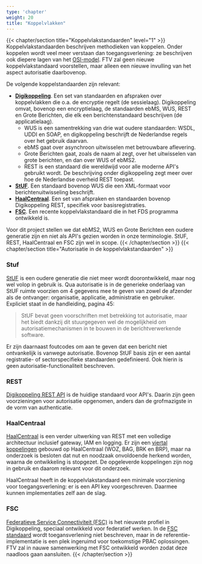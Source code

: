 ```yaml
---
type: 'chapter'
weight: 20
title: "Koppelvlakken"
---
```

{{< chapter/section title="Koppelvlakstandaarden" level="1" >}}
Koppelvlakstandaarden beschrijven methodieken van koppelen. Onder koppelen wordt veel meer verstaan dan toegangsverlening:
ze beschrijven ook diepere lagen van het [OSI-model](https://nl.wikipedia.org/wiki/OSI-model).
FTV zal geen nieuwe koppelvlakstandaard voorstellen, maar alleen een nieuwe invulling van het aspect autorisatie daarbovenop.

De volgende koppelstandaarden zijn relevant:
- **[Digikoppeling](https://www.logius.nl/domeinen/gegevensuitwisseling/digikoppeling/documentatie)**. Een set van standaarden en afspraken over koppelvlakken die o.a. de encryptie regelt (de sessielaag).
  Digikoppeling omvat, bovenop een encryptielaag, de standaarden ebMS, WUS, REST en Grote Berichten, die elk een berichtenstandaard beschrijven (de applicatielaag).
  - WUS is een samentrekking van drie wat oudere standaarden: WSDL, UDDI en SOAP, en digikoppeling beschrijft de Nederlandse regels over het gebruik daarvan.
  - ebMS gaat over asynchroon uitwisselen met betrouwbare aflevering.
  - Grote Berichten gaat, zoals de naam al zegt, over het uitwisselen van grote berichten, en dan over WUS of ebMS2.
  - REST is een standaard die wereldwijd voor alle moderne API's gebruikt wordt. De beschrijving onder digikoppeling zegt meer over hoe de Nederlandse overheid REST toepast.
- **[StUF](https://standaarden.vng.nl/StUF-standaarden)**. Een standaard bovenop WUS die een XML-formaat voor berichtenuitwisseling beschrijft.
- **[HaalCentraal](https://vng-realisatie.github.io/Haal-Centraal/)**. Een set van afspraken en standaarden bovenop Digikoppeling REST, specifiek voor basisregistraties.
- **[FSC](https://gitlab.com/commonground/nlx/fsc-nlx)**. Een recente koppelvlakstandaard die in het FDS programma ontwikkeld is.

Voor dit project stellen we dat ebMS2, WUS en Grote Berichten een oudere generatie zijn en niet als API's gezien worden
in onze terminologie. StUF, REST, HaalCentraal en FSC zijn wel in scope.
{{< /chapter/section >}}
{{< chapter/section title="Autorisatie in de koppelvlakstandaarden" >}}
### Stuf

[StUF](https://standaarden.vng.nl/StUF-standaarden) is een oudere generatie die niet meer wordt doorontwikkeld, maar nog wel volop in gebruik is.
Qua autorisatie is in de generieke onderlaag van StUF ruimte voorzien om 4 gegevens mee te geven van zowel de afzender als de ontvanger:
organisatie, applicatie, administratie en gebruiker. Expliciet staat in de handleiding, pagina 45:
> StUF bevat geen voorschriften met betrekking tot autorisatie, maar het biedt dankzij dit stuurgegeven wel de mogelijkheid om
autorisatiemechanismen in te bouwen in de berichtverwerkende software.

Er zijn daarnaast foutcodes om aan te geven dat een bericht niet ontvankelijk is vanwege autorisatie.
Bovenop StUF basis zijn er een aantal registratie- of sectorspecifieke standaarden gedefinieerd.
Ook hierin is geen autorisatie-functionaliteit beschreven.

### REST

[Digikoppeling REST API](https://gitdocumentatie.logius.nl/publicatie/dk/restapi/) is de huidige standaard voor API's. Daarin zijn geen voorzieningen voor autorisatie opgenomen,
anders dan de grofmazigste in de vorm van authenticatie. 

### HaalCentraal

[HaalCentraal](https://haalcentraal.pleio.nl/) is een verder uitwerking van REST met een volledige architectuur inclusief gateway, IAM en logging.
Er zijn een [viertal koppelingen](https://vng-realisatie.github.io/Haal-Centraal/aansluiten-op-apis) gebouwd op HaalCentraal (WOZ, BAG, BRK en BRP), maar na onderzoek is 
besloten dat nut en noodzaak onvoldoende herkend worden, waarna de ontwikkeling is stopgezet. 
De opgeleverde koppelingen zijn nog in gebruik en daarom relevant voor dit onderzoek.

HaalCentraal heeft in de koppelvlakstandaard een minimale voorziening voor toegangsverlening: er is een API key voorgeschreven.
Daarmee kunnen implementaties zelf aan de slag. 

### FSC

[Federatieve Service Connectiviteit (FSC)](https://commonground.nl/page/view/736309a1-739a-47fc-abfd-67e71f1d9e59/consultatie-fsc) is het nieuwste profiel in Digikoppeling, speciaal ontwikkeld voor federatief werken.
In de [FSC standaard](https://commonground.gitlab.io/standards/fsc/core/draft-fsc-core-00.html) wordt toegansverlening niet beschreven, maar in de referentie-implementatie is een plek ingeruimd voor toekomstige
PBAC oplossingen. FTV zal in nauwe samenwerking met FSC ontwikkeld worden zodat deze naadloos gaan aansluiten.
{{< /chapter/section >}}
